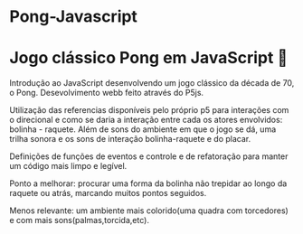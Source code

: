 # Pong-Javascript
# Jogo clássico Pong em JavaScript 🏓


Introdução ao JavaScript desenvolvendo um jogo clássico da década de 70, o Pong. Desevolvimento webb feito através do P5js.

Utilização das referencias disponíveis pelo próprio p5 para interações com o direcional e como se daria a interação entre cada os atores envolvidos: bolinha - raquete. Além de sons do ambiente em que o jogo se dá, uma trilha sonora e os sons de interação bolinha-raquete e do placar. 

Definições de funções de eventos e controle e de refatoração para manter um código mais limpo e legível.

Ponto a melhorar: procurar uma forma da bolinha não trepidar ao longo da raquete ou atrás, marcando muitos pontos seguidos. 

Menos relevante: um ambiente mais colorido(uma quadra com torcedores) e com mais sons(palmas,torcida,etc).
